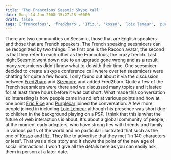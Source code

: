 ```yaml
---
title: 'The Francofous Seesmic Skype call'
date: Mon, 14 Jan 2008 15:27:28 +0000
draft: false
tags: ['francofous', 'fred2baro', 'Ifiz.', 'kosso', 'loic lemeur', 'purplecar', 'seesmic', 'seesmic', 'sizemore', 'skype', 'social media', 'social networking', 'twitter', 'twitter', 'warzabidul', 'warzabidul']
---
```


There are two communities on Seesmic, those that are English speakers and those that are French speakers. The French speaking seesmicers can be recognized by two things. The first one is the Racoon avatar, the second is that they refer to each other as the Francofous, the crazy french. Last night [Seesmic](http://www.seesmic.com) went down due to an upgrade gone wrong and as a result many seesmicers didn't know what to do with their time. One seesmicer decided to create a skype conference call where over ten seesmicers were chatting for quite a few hours. I only found out about it via the discussion between [Fred2baro](http://twitter.com/fred2baro) and [Sizemore](http://twitter.com/sizemore) and added Fred2baro. Quite a few of the French seesmicers were there and we discussed many topics and it lasted for at least three hours before it was cut short. What made this conversation so interesting is how people came in and left at various points and how at one point [Eric Rice](http://twitter.com/spin) and [Purplecar](http://twitter.com/purplecar) joined the conversation. A few more people joined in including [Loic Lemeur](http://twitter.com/loiclemeur) although his presence was short due to children in the background playing on a PSP. I think that this is what the future of web interactions is about. It's about a global community of people, at the moment early adopters, who have strong ties with friends and family in various parts of the world and no particular illustrated that such as the one of [Kosso](http://twitter.com/kosso) and [Ifiz](http://twitter.com/01000101). They like to advertise that they met "in 140 characters or less". That was a nice story and it shows the point of the new age of social interactions. I won't give all the details here as you can easily ask them in person at a later date.
